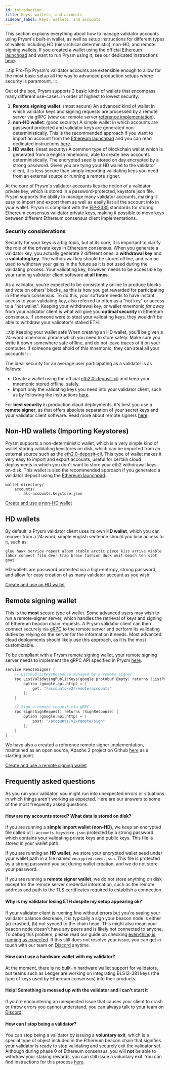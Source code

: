 ```yaml
---
id: introduction
title: Keys, wallets, and accounts
sidebar_label: Keys, wallets, and accounts
---
```


This section explains everything about how to manage validator accounts using Prysm's built-in wallet, as well as setup instructions for different types of wallets including HD (hierarchical deterministic), non-HD, and remote signing wallets. If you created a wallet using the official [Ethereum launchpad](https://launchpad.ethereum.org/) and want to run Prysm using it, see our dedicated instructions [here](/docs/mainnet/joining-eth2).

:::tip Pro-Tip
Prysm's validator accounts are extensible enough to allow for the most basic setup all the way to advanced production setups where security is paramount.
:::

Out of the box, Prysm supports 3 basic kinds of wallets that encompass many different use-cases. In order of highest to lowest security:

1. **Remote signing wallet**: (most secure) An advanced kind of wallet in which validator keys and signing requests are processed by a remote server via gRPC (view our remote server [reference implementation](https://github.com/prysmaticlabs/remote-signer)).
2. **non-HD wallet**: (good security) A simple wallet in which accounts are password protected and validator keys are generated non-deterministically. This is the recommended approach if you want to import an account from the [Ethereum launchpad](https://launchpad.ethereum.org/) and you can read dedicated instructions [here](/docs/wallet/nondeterministic).
3. **HD wallet**: (least security) A common type of blockchain wallet which is generated from a english mnemonic, able to create new accounts deterministically. The encrypted seed is stored on day encrypted by a strong password. Given you are tying your HD wallet to the validator client, it is less secure than simply importing validating keys you need from an external source or running a remote signer. 

At the core of Prysm's validator accounts lies the notion of a validator private key, which is stored in a password-protected, keystore.json file. Prysm supports the ability to manage many validator accounts, making it easy to import and export them as well as easily list all the account info in your wallet. Prysm is compliant with the [EIP-2335](https://eips.ethereum.org/EIPS/eip-2335) standards for storing Ethereum consensus validator private keys, making it possible to move keys between different Ethereum consensus client implementations.

### Security considerations

Security for your keys is a big topic, but at its core, it is important to clarify the role of the private keys in Ethereum consensus. When you generate a validator key, you actually generate 2 different ones: a **withdrawal key** and a **validating key**. The withdrawal key should be stored offline, and can be used to withdraw your gains in the future as it is not used during the validating process. Your validating key, however, needs to be accessible by your running validator client software **at all times**.

As a validator, you're expected to be consistently online to produce blocks and vote on others' blocks, as this is how you get rewarded for participating in Ethereum consensus. To do this, your software needs to have instant access to your validating key, also referred to often as a "hot key" or access to a "hot wallet". Keeping your withdrawal key, or wallet mnemonic _far away_ from your validator client is what will give you **optimal security** in Ethereum consensus. If someone were to steal your validating keys, they wouldn't be able to withdraw your validator's staked ETH.

:::tip Keeping your wallet safe
When creating an HD wallet, you'll be given a 24-word mnemonic phrase which you need to store safely. Make sure you write it down somewhere safe offline, and do not leave traces of it on your computer. If someone gets ahold of this mnemonic, they can steal all your accounts!
:::

The ideal security for an average user participating as a validator is as follows:

- Create a wallet using the official [eth2.0-deposit-cli](https://github.com/ethereum/eth2.0-deposit-cli) and keep your mnemonic stored offline, safely.
- Import only the validating keys you need into your validator client, such as by following the instructions [here](/docs/mainnet/joining-eth2).

For **best security** in production cloud deployments, it's best you use a **remote signer**, as that offers absolute separation of your secret keys and your validator client software. Read more about remote signers [here](/docs/wallet/remote).

## Non-HD wallets (Importing Keystores)

Prysm supports a non-deterministic wallet, which is a very simple kind of wallet storing validating keystores on disk, which can be imported from an external source such as the [eth2.0-deposit-cli](https://github.com/ethereum/eth2.0-deposit-cli). This type of wallet makes it very easy to import and export accounts, useful for certain cloud deployments in which you don't want to store your eth2 withdrawal keys on-disk. This wallet is also the recommended approach if you generated a validator deposit using the [Ethereum launchpad](https://launchpad.ethereum.org/).

```text
wallet-directory/
    accounts/
        all-accounts.keystore.json
```

[Create and use a non-HD wallet](https://docs.prylabs.network/docs/wallet/nondeterministic)

## HD wallets

By default, a Prysm validator client uses its own **HD wallet**, which you can recover from a 24-word, simple english sentence should you lose access to it, such as:

```text
glue hawk service repeat album stable arctic piece kiss arrive viable labor connect film deer trap brain fashion duck omit beach ten slot goat
```

HD wallets are password protected via a high-entropy, strong password, and allow for easy creation of as many validator account as you wish.

[Create and use an HD wallet](https://docs.prylabs.network/docs/wallet/deterministic)

## Remote signing wallet

This is the **most** secure type of wallet. Some advanced users may wish to run a remote-signer server, which handles the retrieval of keys and signing of Ethereum beacon chain requests. A Prysm validator client can then connect securely via [gRPC](https://grpc.io) to the remote server and perform its validating duties by relying on the server for the information it needs. Most advanced cloud deployments should likely use this approach, as it is the most customizable.

To be compliant with a Prysm remote signing wallet, your remote signing server needs to implement the gRPC API specified in Prysm [here](https://github.com/prysmaticlabs/prysm/blob/7fff4ec41165e6581dda352b362d77fc6ca2710d/proto/validator/accounts/v2/keymanager.proto#L12).

```go
service RemoteSigner {
    // ListPublicKeysResponse managed by a remote signer.
    rpc ListValidatingPublicKeys(google.protobuf.Empty) returns (ListPublicKeysResponse) {
        option (google.api.http) = {
            get: "/accounts/v2/remote/accounts"
        };
    }

    // Sign a remote request via gRPC.
    rpc Sign(SignRequest) returns (SignResponse) {
        option (google.api.http) = {
            post: "/accounts/v2/remote/sign"
        };
    }
}
```

We have also a created a reference remote signer implementation, maintained as an open source, Apache 2 project on Github [here](https://github.com/prysmaticlabs/remote-signer) as a starting point.

[Create and use a remote signing wallet](https://docs.prylabs.network/docs/wallet/remote)

## Frequently asked questions

As you run your validator, you might run into unexpected errors or situations in which things aren't working as expected. Here are our answers to some of the most frequently asked questions.

#### How are my accounts stored? What data is stored on disk?

If you are running a **simple import wallet (non-HD)**, we keep an encrypted file called `all-accounts.keystore.json` protected by a strong password which contains your validating private keys and public keys. This file is stored in your wallet path.

If you are running an **HD wallet**, we store your encrypted wallet seed under your wallet path in a file named `encrypted.seed.json`. This file is protected by a strong password you set during wallet creation, and we do not store your password.

If you are running a **remote signer wallet**, we do not store anything on disk except for the remote server credential information, such as the remote address and path to the TLS certificates required to establish a connection.

#### Why is my validator losing ETH despite my setup appearing ok?

If your validator client is running fine without errors but you're seeing your validator balance decrease, it is typically a sign your beacon node is either (a) crashed, (b) not synced to the chain head. This might also mean your beacon node doesn't have any peers and is likely not connected to anyone. To debug this problem, please read our guide on checking [everything is running as expected](/docs/prysm-usage/is-everything-fine). If this still does not resolve your issue, you can get in touch with our team on [Discord](https://discord.gg/prysmaticlabs) anytime.

#### How can I use a hardware wallet with my validator?

At the moment, there is no built-in hardware wallet support for validators, but teams such as Ledger are working on integrating BLS12-381 keys (the type of keys used by Ethereum consensus) into their products.

#### Help! Something is messed up with the validator and I can't start it

If you're encountering an unexpected issue that causes your client to crash or throw errors you cannot understand, you can always talk to your team on [Discord](https://discord.gg/prysmaticlabs).

#### How can I stop being a validator?

You can stop being a validator by issuing a **voluntary exit**, which is a special type of object included in the Ethereum beacon chain that signifies your validator is ready to stop validating and securely exit the validator set. Although during phase 0 of Ethereum consensus, you will **not** be able to withdraw your staking rewards, you can still issue a voluntary exit. You can find instructions for this process [here](/docs/wallet/exiting-a-validator).
